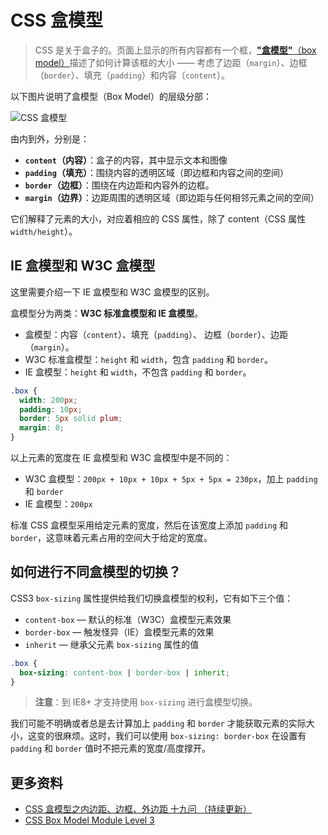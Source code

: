 # CSS 盒模型

> CSS 是关于盒子的。页面上显示的所有内容都有一个框，[**"盒模型"**（box model）](https://developer.mozilla.org/zh-CN/docs/Learn/CSS/Building_blocks/The_box_model)描述了如何计算该框的大小 —— 考虑了边距（`margin`）、边框（`border`）、填充（`padding`）和内容（`content`）。

以下图片说明了盒模型（Box Model）的层级分部：

![CSS 盒模型](https://upload-images.jianshu.io/upload_images/18281896-1d9164962395e977.png?imageMogr2/auto-orient/strip%7CimageView2/2/w/1240)

由内到外，分别是：

- **`content`（内容）**：盒子的内容，其中显示文本和图像
- **`padding`（填充）**：围绕内容的透明区域（即边框和内容之间的空间）
- **`border`（边框）**：围绕在内边距和内容外的边框。
- **`margin`（边界）**：边距周围的透明区域（即边距与任何相邻元素之间的空间）

它们解释了元素的大小，对应着相应的 CSS 属性，除了 content（CSS 属性 `width/height`）。

## IE 盒模型和 W3C 盒模型

这里需要介绍一下 IE 盒模型和 W3C 盒模型的区别。

盒模型分为两类：**W3C 标准盒模型和 IE 盒模型**。

- 盒模型：内容（`content`）、填充（`padding`）、 边框（`border`）、边距（`margin`）。
- W3C 标准盒模型：`height` 和 `width`，包含 `padding` 和 `border`。
- IE 盒模型：`height` 和 `width`，不包含 `padding` 和 `border`。

```css
.box {
  width: 200px;
  padding: 10px;
  border: 5px solid plum;
  margin: 0;
}
```

以上元素的宽度在 IE 盒模型和 W3C 盒模型中是不同的：

- W3C 盒模型：`200px + 10px + 10px + 5px + 5px = 230px`，加上 `padding` 和 `border`
- IE 盒模型：`200px`

标准 CSS 盒模型采用给定元素的宽度，然后在该宽度上添加 `padding` 和 `border`，这意味着元素占用的空间大于给定的宽度。

## 如何进行不同盒模型的切换？

CSS3 `box-sizing` 属性提供给我们切换盒模型的权利，它有如下三个值：

- `content-box` — 默认的标准（W3C）盒模型元素效果
- `border-box` — 触发怪异（IE）盒模型元素的效果
- `inherit` — 继承父元素 `box-sizing` 属性的值

```css
.box {
  box-sizing: content-box | border-box | inherit;
}
```

> **注意**：到 IE8+ 才支持使用 `box-sizing` 进行盒模型切换。

我们可能不明确或者总是去计算加上 `padding` 和 `border` 才能获取元素的实际大小，这变的很麻烦。这时，我们可以使用 `box-sizing: border-box` 在设置有 `padding` 和 `border` 值时不把元素的宽度/高度撑开。

## 更多资料

- [CSS 盒模型之内边距、边框、外边距 十九问 （持续更新）](https://juejin.cn/post/6880111680153059341)
- [CSS Box Model Module Level 3](https://www.w3.org/TR/css-box-3/)
